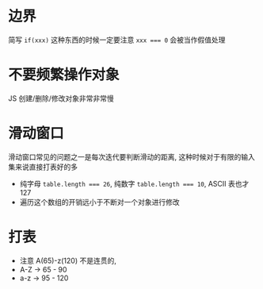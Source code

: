 # 边界
简写 `if(xxx)` 这种东西的时候一定要注意 `xxx === 0` 会被当作假值处理
# 不要频繁操作对象
JS 创建/删除/修改对象非常非常慢
# 滑动窗口
滑动窗口常见的问题之一是每次迭代要判断滑动的距离, 这种时候对于有限的输入集来说直接打表好的多
+ 纯字母 `table.length === 26`, 纯数字 `table.length === 10`, ASCII 表也才 127
+ 遍历这个数组的开销远小于不断对一个对象进行修改
# 打表
+ 注意 A(65)-z(120) 不是连贯的,
+ A-Z -> 65 - 90
+ a-z -> 95 - 120